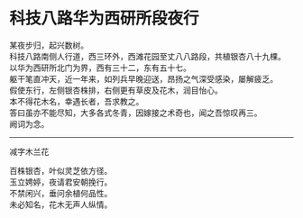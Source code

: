 # 科技八路华为西研所段夜行 #

某夜步归，起兴数树。  
科技八路南侧人行道，西三环外，西滩花园至丈八八路段，共植银杏八十九棵。  
以华为西研所北门为界，西有三十二，东有五十七。  
躯干笔直冲天，近一年来，如列兵早晚迎送，昂扬之气深受感染，屡解疲乏。  
假使东行，左侧银杏株排，右侧更有草皮及花木，润目怡心。  
本不得花木名，幸遇长者，吾求教之。  
答曰虽亦不能尽知，大多各式冬青，因嫁接之术奇也，闻之吾惊叹再三。  
阙词为念。  

---

减字木兰花  

百株银杏，叶似灵芝依方径。  
玉立娉婷，夜请君安朝挽行。  
不禁闲兴，垂问余植何品性。  
未必知名，花木无声人纵情。  
